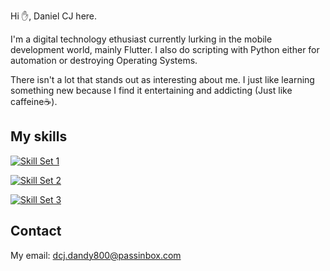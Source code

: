 Hi ✋, Daniel CJ here.

I'm a digital technology ethusiast currently lurking in the mobile development world, mainly Flutter. I also do scripting with Python either for automation or destroying Operating Systems. 

There isn't a lot that stands out as interesting about me. I just like learning something new because I find it entertaining and addicting (Just like caffeine☕).

## My skills

[![Skill Set 1](https://skillicons.dev/icons?i=flutter,git,firebase,supabase,githubactions
)](https://skillicons.dev)

[![Skill Set 2](https://skillicons.dev/icons?i=html,css,js,py,dart,java,postgres,sqlite,md,bash,regex
)](https://skillicons.dev)

[![Skill Set 3](https://skillicons.dev/icons?i=vscode,atom,anaconda,figma,ps,materialui,github,linux,ubuntu,debian,
)](https://skillicons.dev)


## Contact

My email: dcj.dandy800@passinbox.com
